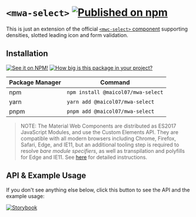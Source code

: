 # `<mwa-select>` [![Published on npm](https://img.shields.io/npm/v/@maicol07/mwa-select.svg)](https://www.npmjs.com/package/@maicol07/mwa-layout-grid)

This is just an extension of the official [`<mwc-select>` component](https://github.com/material-components/material-web/tree/mwc/packages/select) supporting densities, slotted leading icon and form validation.
## Installation
[![See it on NPM!](https://img.shields.io/npm/v/@maicol07/mwa-select?style=for-the-badge)](https://www.npmjs.com/package/@maicol07/mwa-layout-grid)
[![How big is this package in your project?](https://img.shields.io/bundlephobia/minzip/@maicol07/mwa-select?style=for-the-badge)](https://bundlephobia.com/result?p=@maicol07/mwa-layout-grid)

| Package Manager | Command                            |
|-----------------|------------------------------------|
| npm             | `npm install @maicol07/mwa-select` |
| yarn            | `yarn add @maicol07/mwa-select`    |
| pnpm            | `pnpm add @maicol07/mwa-select`    |

> NOTE: The Material Web Components are distributed as ES2017 JavaScript Modules, and use the Custom Elements API. They are compatible with all modern browsers including Chrome, Firefox, Safari, Edge, and IE11, but an additional tooling step is required to resolve *bare module specifiers*, as well as transpilation and polyfills for Edge and IE11. See [here](https://github.com/material-components/material-components-web-components#quick-start) for detailed instructions.

## API & Example Usage
If you don't see anything else below, click this button to see the API and the example usage:

[![Storybook](https://shields.io/badge/-Play%20with%20this%20web%20component-2a0481?logo=storybook&style=for-the-badge)](https://main--625eadb22bf40d003a32215a.chromatic.com/?path=/docs/iconbutton)
